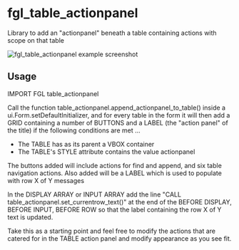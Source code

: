 # fgl_table_actionpanel
Library to add an "actionpanel" beneath a table containing actions with scope on that table 

![fgl_table_actionpanel example screenshot](https://user-images.githubusercontent.com/13615993/32205891-c86c1ca6-be56-11e7-943a-ce70591c52e0.png)

## Usage
IMPORT FGL table_actionpanel

Call the function table_actionpanel.append_actionpanel_to_table() inside a ui.Form.setDefaultInitializer, and for every table in the form it will then add a GRID containing a number of BUTTONS and a LABEL (the "action panel" of the title) if the following conditions are met ...
* The TABLE has as its parent a VBOX container
* The TABLE's STYLE attribute contains the value actionpanel

The buttons added will include actions for find and append, and six table navigation actions.  Also added will be a LABEL which is used to populate with row X of Y messages

In the DISPLAY ARRAY or INPUT ARRAY add the line "CALL table_actionpanel.set_currentrow_text()"  at the end of the BEFORE DISPLAY, BEFORE INPUT, BEFORE ROW so that the label containing the row X of Y text is updated.

Take this as a starting point and feel free to modify the actions that are catered for in the TABLE action panel and modify appearance as you see fit.
